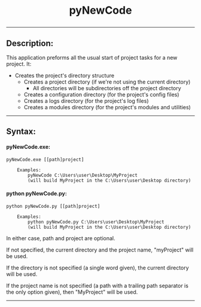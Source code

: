 # <p style="text-align: center;">pyNewCode</p>

---

## Description:

This application preforms all the usual start of project tasks for a new project. It:

- Creates the project's directory structure
  - Creates a project directory (if we're not using the current directory)
    - All directories will be subdirectories off the project directory
  - Creates a configuration directory (for the project's config files)
  - Creates a logs directory (for the project's log files)
  - Creates a modules directory (for the project's modules and utilities)

---

## Syntax:
#### pyNewCode.exe:
```
pyNewCode.exe [[path]project]

	Examples:
		pyNewCode C:\Users\user\Desktop\MyProject
		(will build MyProject in the C:\Users\user\Desktop directory)
```
#### python pyNewCode.py:
```
python pyNewCode.py [[path]project]

	Examples:
		python pyNewCode.py C:\Users\user\Desktop\MyProject
		(will build MyProject in the C:\Users\user\Desktop directory)
```
In either case, path and project are optional.

If not specified, the current directory and the project name, "myProject" will be used.

If the directory is not specified (a single word given), the current directory will be used.

If the project name is not specified (a path with a trailing path separator is the only option given), then "MyProject" will be used.

---
